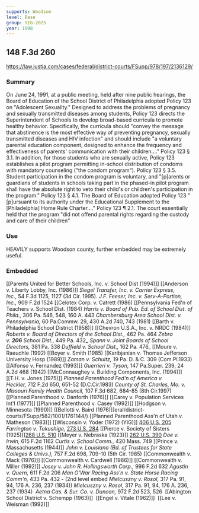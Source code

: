 ```yaml
---
supports: Woodson
level: Base
group: YIG-2025
year: 1998
---
```

## 148 F.3d 260

https://law.justia.com/cases/federal/district-courts/FSupp/978/197/2136129/

### Summary
On June 24, 1991, at a public meeting, held after nine public hearings, the Board of Education of the School District of Philadelphia adopted Policy 123 on "Adolescent Sexuality." Designed to address the problems of pregnancy and sexually transmitted diseases among students, Policy 123 directs the Superintendent of Schools to develop broad-based curricula to promote healthy behavior. Specifically, the curricula should "convey the message that abstinence is the most effective way of preventing pregnancy, sexually transmitted diseases and HIV infection" and should include "a voluntary parental education component, designed to enhance the frequency and effectiveness of parents' communication with their children...." Policy 123 § 3.1. In addition, for those students who are sexually active, Policy 123 establishes a pilot program permitting in-school distribution of condoms with mandatory counseling ("the condom program"). Policy 123 § 3.5. Student participation in the condom program is voluntary, and "[p]arents or guardians of students in schools taking part in the phased-in pilot program shall have the absolute right to veto their child's or children's participation in the program." Policy 123 § 4.1. The Board of Education adopted Policy 123 "[p]ursuant to its authority under the Educational Supplement to the [Philadelphia] Home Rule Charter...." Policy 123 ¶ 2.1. The court essentially held that the program "did not offend parental rights regarding the custody and care of their children"

### Use
HEAVILY supports Woodson county, further embedded may be extremely useful. 

### Embedded

[[Parents United for Better Schools, Inc. v. School Dist (1994)]]
[[Anderson v. Liberty Lobby, Inc. (1986)]]
_Siegel Transfer, Inc. v. Carrier Express, Inc.,_ 54 F.3d 1125, 1127 (3d Cir. 1995).
_J.F. Feeser, Inc. v. Serv-A-Portion, Inc.,_ 909 F.2d 1524
[[Celotex Corp. v. Catrett (1986)
[[Pennsylvania Fed'n of Teachers v. School Dist. (1984)
_Harris v. Board of Pub. Ed. of School Dist. of Phila.,_ 306 Pa. 546, 548, 160 A. 443
_Chambersburg Area School Dist. v. Pennsylvania,_ 60 Pa.Commw. 29, 430 A.2d 740, 743 (1981)
[[Barth v. Philadelphia School District  (1958)]]
[[Chevron U.S.A., Inc. v. NRDC (1984)]]
_Roberts v. Board of Directors of the School Dist.,_ 462 Pa. 464
_Zebra v._ ***206*** _School Dist.,_ 449 Pa. 432_
_Spann v. Joint Boards of School Directors,_ 381 Pa. 338
_Duffield v. School Dist.,_ 162 Pa. 476_
[[Moure v. Raeuchle (1992)
[[Boyer v. Smith (1985)
[[Karibjanian v. Thomas Jefferson University Hosp (1989)]]
_Zaman v. Schultz,_ 19 Pa. D. & C. 309 (Com.Pl.1933)
[[Alfonso v. Fernandez (1993)]]
_Guerrieri v. Tyson,_ 147 Pa.Super. 239, 24 A.2d 468 (1942)
[[McConnaughey v. Building Components, Inc. (1994)]]
[[T.H. v. Jones (1975)]]
_Planned Parenthood Fed'n of America v. Heckler,_ 712 F.2d 650, 651-52 (D.C.Cir.1983)
_County of St. Charles, Mo. v. Missouri Family Health Council,_ 107 F.3d 682, 684-85 (8th Cir.1997)
[[Planned Parenthood v. Danforth (1976)]]
[[Carey v. Population Services Int'l (1977)]]
[[Planned Parenthood v. Casey (1992)]]
[[Hodgson v. Minnesota (1990)]]
[[Bellotti v. Baird (1976)]]eral/district-courts/FSupp/582/1001/1761144/)
[[Planned Parenthood Ass'n of Utah v. Matheson (1983)]]
[[Wisconsin v. Yoder (1972) (YIG)]] [406 U.S. 205](https://supreme.justia.com/cases/federal/us/406/205/)
_Farrington v. Tokushige,_ [273 U.S. 284](https://supreme.justia.com/cases/federal/us/273/284/)
[[Pierce v. Society of Sisters (1925)]][268 U.S. 510](https://supreme.justia.com/cases/federal/us/268/510/)
[[Meyer v. Nebraska (1923)]] [262 U.S. 390](https://supreme.justia.com/cases/federal/us/262/390/)
_Doe v. Irwin,_ 615 F.2d 1162
_Curtis v. School Comm.,_ 420 Mass. 749
[[Prince v. Massachusetts (1944)]]
_John v. Louisiana (Bd. of Trustees for State Colleges & Univs.),_ 757 F.2d 698, 709-10 (5th Cir. 1985)
[[Commonwealth v. Mack (1976)]]
[[Commonwealth v. Cardwell (1986)]]
[[Commonwealth v. Miller (1992)]]
_Josey v. John R. Hollingsworth Corp.,_ 996 F.2d 632
_Agustin v. Quern,_ 611 F.2d 206
_Man O'War Racing Ass'n v. State Horse Racing Comm'n,_ 433 Pa. 432 - (2nd level embed _Mielcuszny v. Rosol,_ 317 Pa. 91, 94, 176 A. 236, 237 (1934))
_Mielcuszny v. Rosol,_ 317 Pa. 91, 94, 176 A. 236, 237 (1934)
 _Aetna Cas. & Sur. Co. v. Duncan,_ 972 F.2d 523, 526
 [[Abington School District v. Schempp (1963)]]
 [[Engel v. Vitale (1962)]]
 [[Lee v. Weisman (1992)]]